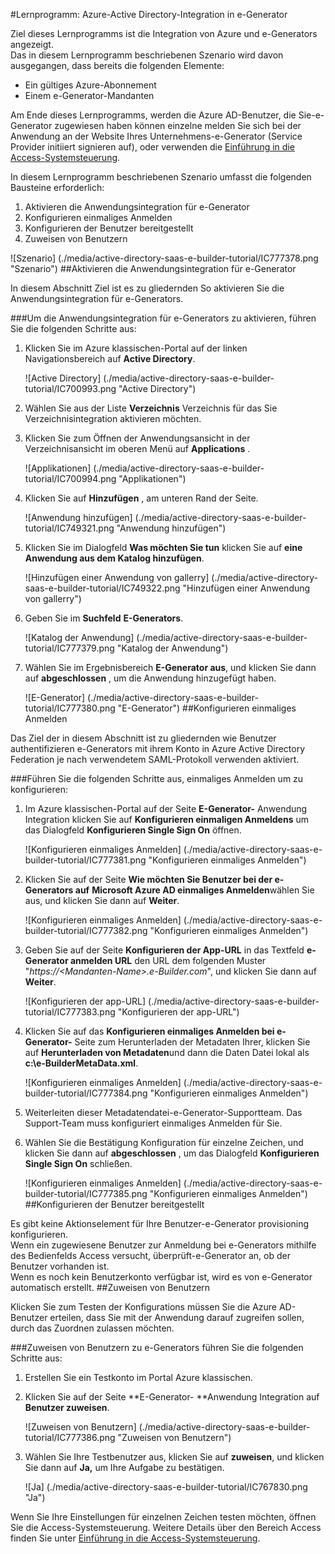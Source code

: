 <properties 
    pageTitle="Lernprogramm: Azure-Active Directory-Integration in e-Generators | Microsoft Azure" 
    description="Erfahren Sie, wie zur Verwendung von e-Generators mit Azure Active Directory aktivieren einmaliges Anmelden, automatisierte bereitgestellt und mehr!" 
    services="active-directory" 
    authors="jeevansd"  
    documentationCenter="na" 
    manager="femila"/>
<tags 
    ms.service="active-directory" 
    ms.devlang="na" 
    ms.topic="article" 
    ms.tgt_pltfrm="na" 
    ms.workload="identity" 
    ms.date="09/29/2016" 
    ms.author="jeedes" />

#<a name="tutorial-azure-active-directory-integration-with-e-builder"></a>Lernprogramm: Azure-Active Directory-Integration in e-Generator
  
Ziel dieses Lernprogramms ist die Integration von Azure und e-Generators angezeigt.  
Das in diesem Lernprogramm beschriebenen Szenario wird davon ausgegangen, dass bereits die folgenden Elemente:

-   Ein gültiges Azure-Abonnement
-   Einem e-Generator-Mandanten
  
Am Ende dieses Lernprogramms, werden die Azure AD-Benutzer, die Sie-e-Generator zugewiesen haben können einzelne melden Sie sich bei der Anwendung an der Website Ihres Unternehmens-e-Generator (Service Provider initiiert signieren auf), oder verwenden die [Einführung in die Access-Systemsteuerung](active-directory-saas-access-panel-introduction.md).
  
In diesem Lernprogramm beschriebenen Szenario umfasst die folgenden Bausteine erforderlich:

1.  Aktivieren die Anwendungsintegration für e-Generator
2.  Konfigurieren einmaliges Anmelden
3.  Konfigurieren der Benutzer bereitgestellt
4.  Zuweisen von Benutzern

![Szenario] (./media/active-directory-saas-e-builder-tutorial/IC777378.png "Szenario")
##<a name="enabling-the-application-integration-for-e-builder"></a>Aktivieren die Anwendungsintegration für e-Generator
  
In diesem Abschnitt Ziel ist es zu gliedernden So aktivieren Sie die Anwendungsintegration für e-Generators.

###<a name="to-enable-the-application-integration-for-e-builder-perform-the-following-steps"></a>Um die Anwendungsintegration für e-Generators zu aktivieren, führen Sie die folgenden Schritte aus:

1.  Klicken Sie im Azure klassischen-Portal auf der linken Navigationsbereich auf **Active Directory**.

    ![Active Directory] (./media/active-directory-saas-e-builder-tutorial/IC700993.png "Active Directory")

2.  Wählen Sie aus der Liste **Verzeichnis** Verzeichnis für das Sie Verzeichnisintegration aktivieren möchten.

3.  Klicken Sie zum Öffnen der Anwendungsansicht in der Verzeichnisansicht im oberen Menü auf **Applications** .

    ![Applikationen] (./media/active-directory-saas-e-builder-tutorial/IC700994.png "Applikationen")

4.  Klicken Sie auf **Hinzufügen** , am unteren Rand der Seite.

    ![Anwendung hinzufügen] (./media/active-directory-saas-e-builder-tutorial/IC749321.png "Anwendung hinzufügen")

5.  Klicken Sie im Dialogfeld **Was möchten Sie tun** klicken Sie auf **eine Anwendung aus dem Katalog hinzufügen**.

    ![Hinzufügen einer Anwendung von gallerry] (./media/active-directory-saas-e-builder-tutorial/IC749322.png "Hinzufügen einer Anwendung von gallerry")

6.  Geben Sie im **Suchfeld** **E-Generators**.

    ![Katalog der Anwendung] (./media/active-directory-saas-e-builder-tutorial/IC777379.png "Katalog der Anwendung")

7.  Wählen Sie im Ergebnisbereich **E-Generator aus**, und klicken Sie dann auf **abgeschlossen** , um die Anwendung hinzugefügt haben.

    ![E-Generator] (./media/active-directory-saas-e-builder-tutorial/IC777380.png "E-Generator")
##<a name="configuring-single-sign-on"></a>Konfigurieren einmaliges Anmelden
  
Das Ziel der in diesem Abschnitt ist zu gliedernden wie Benutzer authentifizieren e-Generators mit ihrem Konto in Azure Active Directory Federation je nach verwendetem SAML-Protokoll verwenden aktiviert.

###<a name="to-configure-single-sign-on-perform-the-following-steps"></a>Führen Sie die folgenden Schritte aus, einmaliges Anmelden um zu konfigurieren:

1.  Im Azure klassischen-Portal auf der Seite **E-Generator-** Anwendung Integration klicken Sie auf **Konfigurieren einmaligen Anmeldens** um das Dialogfeld **Konfigurieren Single Sign On** öffnen.

    ![Konfigurieren einmaliges Anmelden] (./media/active-directory-saas-e-builder-tutorial/IC777381.png "Konfigurieren einmaliges Anmelden")

2.  Klicken Sie auf der Seite **Wie möchten Sie Benutzer bei der e-Generators auf** **Microsoft Azure AD einmaliges Anmelden**wählen Sie aus, und klicken Sie dann auf **Weiter**.

    ![Konfigurieren einmaliges Anmelden] (./media/active-directory-saas-e-builder-tutorial/IC777382.png "Konfigurieren einmaliges Anmelden")

3.  Geben Sie auf der Seite **Konfigurieren der App-URL** in das Textfeld **e-Generator anmelden URL** den URL dem folgenden Muster "*https://\<Mandanten-Name\>.e-Builder.com*", und klicken Sie dann auf **Weiter**.

    ![Konfigurieren der app-URL] (./media/active-directory-saas-e-builder-tutorial/IC777383.png "Konfigurieren der app-URL")

4.  Klicken Sie auf das **Konfigurieren einmaliges Anmelden bei e-Generator-** Seite zum Herunterladen der Metadaten Ihrer, klicken Sie auf **Herunterladen von Metadaten**und dann die Daten Datei lokal als **c:\\e-BuilderMetaData.xml**.

    ![Konfigurieren einmaliges Anmelden] (./media/active-directory-saas-e-builder-tutorial/IC777384.png "Konfigurieren einmaliges Anmelden")

5.  Weiterleiten dieser Metadatendatei-e-Generator-Supportteam. Das Support-Team muss konfiguriert einmaliges Anmelden für Sie.

6.  Wählen Sie die Bestätigung Konfiguration für einzelne Zeichen, und klicken Sie dann auf **abgeschlossen** , um das Dialogfeld **Konfigurieren Single Sign On** schließen.

    ![Konfigurieren einmaliges Anmelden] (./media/active-directory-saas-e-builder-tutorial/IC777385.png "Konfigurieren einmaliges Anmelden")
##<a name="configuring-user-provisioning"></a>Konfigurieren der Benutzer bereitgestellt
  
Es gibt keine Aktionselement für Ihre Benutzer-e-Generator provisioning konfigurieren.  
Wenn ein zugewiesene Benutzer zur Anmeldung bei e-Generators mithilfe des Bedienfelds Access versucht, überprüft-e-Generator an, ob der Benutzer vorhanden ist.  
Wenn es noch kein Benutzerkonto verfügbar ist, wird es von e-Generator automatisch erstellt.
##<a name="assigning-users"></a>Zuweisen von Benutzern
  
Klicken Sie zum Testen der Konfigurations müssen Sie die Azure AD-Benutzer erteilen, dass Sie mit der Anwendung darauf zugreifen sollen, durch das Zuordnen zulassen möchten.

###<a name="to-assign-users-to-e-builder-perform-the-following-steps"></a>Zuweisen von Benutzern zu e-Generators führen Sie die folgenden Schritte aus:

1.  Erstellen Sie ein Testkonto im Portal Azure klassischen.

2.  Klicken Sie auf der Seite **E-Generator- **Anwendung Integration auf **Benutzer zuweisen**.

    ![Zuweisen von Benutzern] (./media/active-directory-saas-e-builder-tutorial/IC777386.png "Zuweisen von Benutzern")

3.  Wählen Sie Ihre Testbenutzer aus, klicken Sie auf **zuweisen**, und klicken Sie dann auf **Ja,** um Ihre Aufgabe zu bestätigen.

    ![Ja] (./media/active-directory-saas-e-builder-tutorial/IC767830.png "Ja")
  
Wenn Sie Ihre Einstellungen für einzelnen Zeichen testen möchten, öffnen Sie die Access-Systemsteuerung. Weitere Details über den Bereich Access finden Sie unter [Einführung in die Access-Systemsteuerung](active-directory-saas-access-panel-introduction.md).
